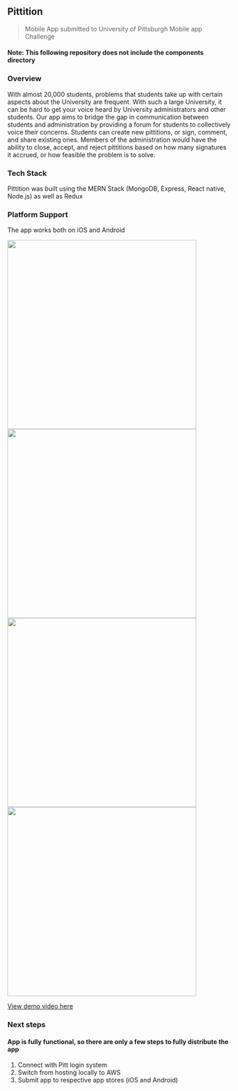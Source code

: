 ## Pittition
> Mobile App submitted to University of Pittsburgh Mobile app Challenge
#### Note: This following repository does not include the components directory


### Overview
<p>With almost 20,000 students, problems that students take up with certain aspects about the University are frequent. With such a large University, it can be hard to get your voice heard by University administrators and other students. 
Our app aims to bridge the gap in communication between students and administration by providing a forum for students to collectively voice their concerns. Students can create new pittitions, or sign, comment, and share existing ones. Members of the administration would have the ability to close, accept, and reject pittitions based on how many signatures it accrued, or how feasible the problem is to solve.
</p>

### Tech Stack
<p>Pittition was built using the MERN Stack (MongoDB, Express, React native, Node.js) as well as Redux</p>

### Platform Support
<p>The app works both on iOS and Android</p>

<img src="http://niksingh.net/img/PittitionLogin.png" width="425" /> <img src="http://niksingh.net/img/PittitionHome.png" width="425" /> 
<img src="http://niksingh.net/img/PittitionPage.png" width="425" /><img src="http://niksingh.net/img/PittitionUpdate.png" width="425" />

[View demo video here](https://www.youtube.com/watch?v=3CFOHVC-k0w)


### Next steps
#### App is fully functional, so there are only a few steps to fully distribute the app

1. Connect with Pitt login system
2. Switch from hosting locally to AWS
3. Submit app to respective app stores (iOS and Android)